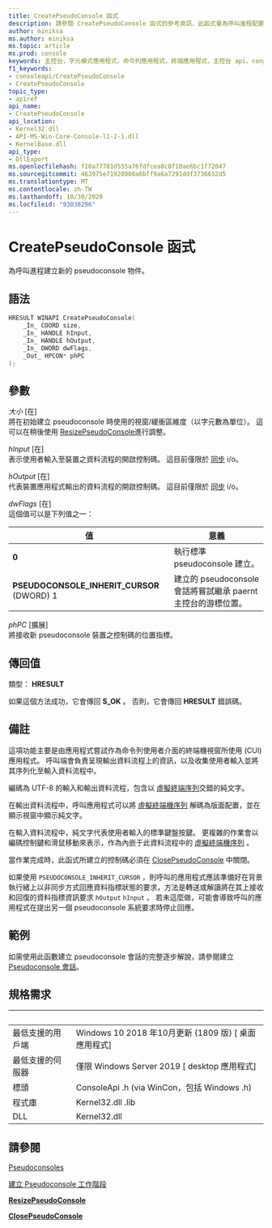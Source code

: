 ```yaml
---
title: CreatePseudoConsole 函式
description: 請參閱 CreatePseudoConsole 函式的參考資訊，此函式會為呼叫進程配置新的 pseudoconsole。
author: miniksa
ms.author: miniksa
ms.topic: article
ms.prod: console
keywords: 主控台，字元模式應用程式，命令列應用程式，終端應用程式，主控台 api，conpty，pseudoconsole
f1_keywords:
- consoleapi/CreatePseudoConsole
- CreatePseudoConsole
topic_type:
- apiref
api_name:
- CreatePseudoConsole
api_location:
- Kernel32.dll
- API-MS-Win-Core-Console-l1-2-1.dll
- KernelBase.dll
api_type:
- DllExport
ms.openlocfilehash: f10a77781d555a76fdfcea8c8f10ae6bc1f72047
ms.sourcegitcommit: 463975e71920908a6bff9a6a7291ddf3736652d5
ms.translationtype: MT
ms.contentlocale: zh-TW
ms.lasthandoff: 10/30/2020
ms.locfileid: "93038296"
---
```

# <a name="createpseudoconsole-function"></a>CreatePseudoConsole 函式

為呼叫進程建立新的 pseudoconsole 物件。

## <a name="syntax"></a>語法

```C
HRESULT WINAPI CreatePseudoConsole(
    _In_ COORD size,
    _In_ HANDLE hInput,
    _In_ HANDLE hOutput,
    _In_ DWORD dwFlags,
    _Out_ HPCON* phPC
);
```

## <a name="parameters"></a>參數

*大小* \[在\]  
將在初始建立 pseudoconsole 時使用的視窗/緩衝區維度（以字元數為單位）。 這可以在稍後使用 [ResizePseudoConsole](resizepseudoconsole.md)進行調整。

*hInput* \[在\]  
表示使用者輸入至裝置之資料流程的開啟控制碼。 這目前僅限於 [同步](https://docs.microsoft.com/windows/desktop/Sync/synchronization-and-overlapped-input-and-output) i/o。

*hOutput* \[在\]  
代表裝置應用程式輸出的資料流程的開啟控制碼。 這目前僅限於 [同步](https://docs.microsoft.com/windows/desktop/Sync/synchronization-and-overlapped-input-and-output) i/o。

*dwFlags* \[在\]  
這個值可以是下列值之一：

| 值 | 意義 |
|-|-|
| **0** | 執行標準 pseudoconsole 建立。 |
| **PSEUDOCONSOLE_INHERIT_CURSOR** (DWORD) 1 | 建立的 pseudoconsole 會話將嘗試繼承 paernt 主控台的游標位置。 |

*phPC* \[擴展\]  
將接收新 pseudoconsole 裝置之控制碼的位置指標。

## <a name="return-value"></a>傳回值

類型： **HRESULT**

如果這個方法成功，它會傳回 **S_OK** 。 否則，它會傳回 **HRESULT** 錯誤碼。

## <a name="remarks"></a>備註

這項功能主要是由應用程式嘗試作為命令列使用者介面的終端機視窗所使用 (CUI) 應用程式。 呼叫端會負責呈現輸出資料流程上的資訊，以及收集使用者輸入並將其序列化至輸入資料流程中。

編碼為 UTF-8 的輸入和輸出資料流程，包含以 [虛擬終端序列](console-virtual-terminal-sequences.md)交錯的純文字。

在輸出資料流程中，呼叫應用程式可以將 [虛擬終端機序列](console-virtual-terminal-sequences.md) 解碼為版面配置，並在顯示視窗中顯示純文字。

在輸入資料流程中，純文字代表使用者輸入的標準鍵盤按鍵。 更複雜的作業會以編碼控制鍵和滑鼠移動來表示，作為內嵌于此資料流程中的 [虛擬終端機序列](console-virtual-terminal-sequences.md) 。

當作業完成時，此函式所建立的控制碼必須在 [ClosePseudoConsole](closepseudoconsole.md) 中關閉。

如果使用 `PSEUDOCONSOLE_INHERIT_CURSOR` ，則呼叫的應用程式應該準備好在背景執行緒上以非同步方式回應資料指標狀態的要求，方法是轉送或解讀將在其上接收和回復的資料指標資訊要求 `hOutput` `hInput` 。 若未這麼做，可能會導致呼叫的應用程式在提出另一個 pseudoconsole 系統要求時停止回應。

## <a name="examples"></a>範例

如需使用此函數建立 pseudoconsole 會話的完整逐步解說，請參閱建立 [Pseudoconsole 會話](creating-a-pseudoconsole-session.md)。

## <a name="requirements"></a>規格需求

| &nbsp; | &nbsp; |
|-|-|
| 最低支援的用戶端 | Windows 10 2018 年10月更新 (1809 版) \[ 桌面應用程式\] |
| 最低支援的伺服器 | 僅限 Windows Server 2019 \[ desktop 應用程式\] |
| 標頭 | ConsoleApi .h (via WinCon，包括 Windows .h)  |
| 程式庫 | Kernel32.dll .lib |
| DLL | Kernel32.dll |

## <a name="see-also"></a>請參閱

[Pseudoconsoles](pseudoconsoles.md)

[建立 Pseudoconsole 工作階段](creating-a-pseudoconsole-session.md)

[**ResizePseudoConsole**](resizepseudoconsole.md)

[**ClosePseudoConsole**](closepseudoconsole.md)
